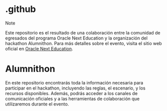 # .github

> [!NOTE]
>
> Este repositorio es el resultado de una colaboración entre la comunidad de egresados del programa
> Oracle Next Education y la organización del hackathon Alumnithon. Para más detalles sobre el
> evento, visita el sitio web oficial en
> [Oracle Next Education](https://www.oracle.com/ar/education/oracle-next-education/).

# Alumnithon

En este repositorio encontrarás toda la información necesaria para participar en el hackathon,
incluyendo las reglas, el escenario, y los recursos disponibles. Además, podrás acceder a los
canales de comunicación oficiales y a las herramientas de colaboración que utilizaremos durante el
evento.
